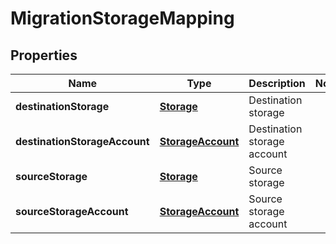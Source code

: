 
# MigrationStorageMapping

## Properties
Name | Type | Description | Notes
------------ | ------------- | ------------- | -------------
**destinationStorage** | [**Storage**](Storage.md) | Destination storage | 
**destinationStorageAccount** | [**StorageAccount**](StorageAccount.md) | Destination storage account | 
**sourceStorage** | [**Storage**](Storage.md) | Source storage | 
**sourceStorageAccount** | [**StorageAccount**](StorageAccount.md) | Source storage account | 



